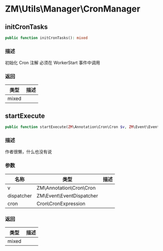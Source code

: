 # ZM\Utils\Manager\CronManager

## initCronTasks

```php
public function initCronTasks(): mixed
```

### 描述

初始化 Cron 注解
必须在 WorkerStart 事件中调用

### 返回

| 类型 | 描述 |
| ---- | ----------- |
| mixed |  |


## startExecute

```php
public function startExecute(ZM\Annotation\Cron\Cron $v, ZM\Event\EventDispatcher $dispatcher, Cron\CronExpression $cron): mixed
```

### 描述

作者很懒，什么也没有说

### 参数

| 名称 | 类型 | 描述 |
| -------- | ---- | ----------- |
| v | ZM\Annotation\Cron\Cron |  |
| dispatcher | ZM\Event\EventDispatcher |  |
| cron | Cron\CronExpression |  |
### 返回

| 类型 | 描述 |
| ---- | ----------- |
| mixed |  |
